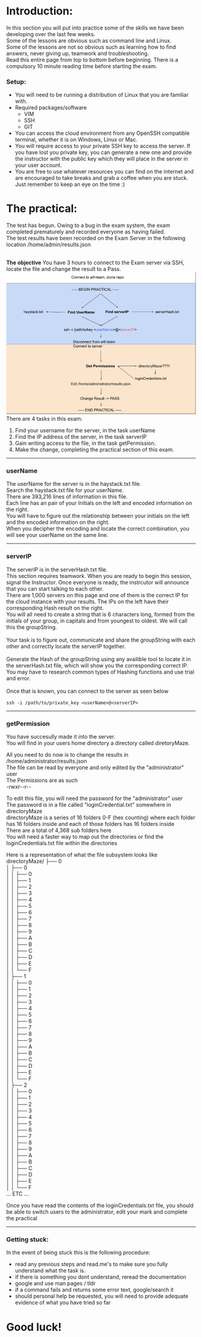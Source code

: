 # Introduction:
In this section you will put into practice some of the skills we have been developing over the last few weeks. 
</br>
Some of the lessons are obvious such as command line and Linux.
</br>
Some of the lessons are not so obvious such as learning how to find answers, never giving up, teamwork and troubleshooting.
</br>
Read this entire page from top to bottom before beginning. There is a compulsory 10 minute reading time before starting the exam.

### Setup:  
- You will need to be running a distribution of Linux that you are familiar with.   
- Required packages/software  
  - VIM  
  - SSH  
  - GIT  
- You can access the cloud environment from any OpenSSH compatible terminal, whether it is on Windows, Linux or Mac.  
- You will require access to your private SSH key to access the server. If you have lost you private key, you can generate a new one and provide the instructor with the public key which they will place in the server in your user account.  
- You are free to use whatever resources you can find on the internet and are encouraged to take breaks and grab a coffee when you are stuck. Just remember to keep an eye on the time :)  


# The practical:
The test has begun.
Owing to a bug in the exam system, the exam completed prematurely and recorded everyone as having failed.</br>
The test results have been recorded on the Exam Server in the following location /home/admin/results.json
</br>
</br>

**The objective** You have 3 hours to connect to the Exam server via SSH, locate the file and change the result to a Pass.
</br>
![Student Exam Overview](https://github.com/444B/goodluck/blob/Second-Draft/practical/Student%20Exam%20Overview.png?raw=true "Student Exam Overview")
</br>
There are 4 tasks in this exam:  
1. Find your username for the server, in the task userName  
2. Find the IP address of the server, in the task serverIP  
3. Gain writing access to the file, in the task getPermission.  
4. Make the change, completing the practical section of this exam.  

---
### userName
The userName for the server is in the haystack.txt file. 
</br>
Search the haystack.txt file for your userName.  
There are 393,216 lines of information in this file.   
Each line has an pair of your Initials on the left and encoded information on the right.  
You will have to figure out the relationship between your initials on the left and the encoded information on the right.  
When you decipher the encoding and locate the correct combination, you will see your userName on the same line.  

---

### serverIP

The serverIP is in the serverHash.txt file.
</br>
This section requires teamwork. When you are ready to begin this session, signal the Instructor. Once everyone is ready, the instrcutor will announce that you can start talking to each other.
</br>
There are 1,000 servers on this page and one of them is the correct IP for the cloud instance with your results.
The IPs on the left have their corresponding Hash result on the right.
</br>
You will all need to create a string that is 6 characters long, formed from the initials of your group, in capitals and from youngest to oldest. We will call this the groupString.  
</br>
Your task is to figure out, communicate and share the groupString with each other and correctly locate the serverIP together.  
</br>
Generate the Hash of the groupString using any availible tool to locate it in the serverHash.txt file, which will show you the corresponding correct IP.  
You may have to research common types of Hashing functions and use trial and error.  
</br>
Once that is known, you can connect to the server as seen below  
``` shell 
ssh -i /path/to/private_key <userName>@<serverIP>
```
---
### getPermission  
You have succesully made it into the server.  
You will find in your users home directory a directory called diretoryMaze.  

All you need to do now is to change the results in /home/administrator/results.json  
The file can be read by everyone and only edited by the "administrator" user  
The Permissions are as such  
-rwxr--r--

To edit this file, you will need the password for the "administrator" user  
The password is in a file called "loginCredential.txt" somewhere in directoryMaze  
directoryMaze is a series of 16 folders 0-F (hex counting) where each folder has 16 folders inside and each of those folders has 16 folders inside  
There are a total of 4,368 sub folders here  
You will need a faster way to map out the directories or find the loginCredentials.txt file within the directories  

Here is a representation of what the file subsystem looks like
directoryMaze/
├── 0  
│   ├── 0  
│   │   ├── 0  
│   │   ├── 1  
│   │   ├── 2  
│   │   ├── 3  
│   │   ├── 4  
│   │   ├── 5  
│   │   ├── 6  
│   │   ├── 7  
│   │   ├── 8  
│   │   ├── 9  
│   │   ├── A  
│   │   ├── B  
│   │   ├── C  
│   │   ├── D  
│   │   ├── E  
│   │   └── F  
│   ├── 1  
│   │   ├── 0  
│   │   ├── 1  
│   │   ├── 2  
│   │   ├── 3  
│   │   ├── 4  
│   │   ├── 5  
│   │   ├── 6  
│   │   ├── 7  
│   │   ├── 8  
│   │   ├── 9  
│   │   ├── A  
│   │   ├── B  
│   │   ├── C  
│   │   ├── D  
│   │   ├── E  
│   │   └── F  
│   ├── 2  
│   │   ├── 0  
│   │   ├── 1  
│   │   ├── 2  
│   │   ├── 3  
│   │   ├── 4  
│   │   ├── 5  
│   │   ├── 6  
│   │   ├── 7  
│   │   ├── 8  
│   │   ├── 9  
│   │   ├── A  
│   │   ├── B  
│   │   ├── C  
│   │   ├── D  
│   │   ├── E  
│   │   └── F  
... ETC ...  

Once you have read the contents of the loginCredentials.txt file, you should be able to switch users to the administrator, edit your mark and complete the practical  

---
### Getting stuck:
In the event of being stuck this is the following procedure:  
- read any previous steps and read.me's to make sure you fully understand what the task is.  
- if there is something you dont understand, reread the documentation  
- google and use man pages / tldr  
- if a command fails and returns some error text, google/search it  
- should personal help be requested, you will need to provide adequate evidence of what you have tried so far  


# Good luck!  








